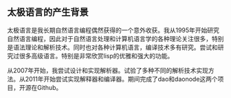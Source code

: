 ## 太极语言的产生背景

太极语言是我长期自然语言编程偶然获得的一个意外收获。我从1995年开始研究自然语言编程，因此对于自然语言处理和计算机语言学的各种理论关注很多，特别是语法理论和解析技术。同时也对各种计算机语言，编译技术多有研究。尝试和研究过很多高级语言。特别是非常欣赏lisp的优雅和强大的功能。

从2007年开始，我尝试设计和实现解析器。试验了多种不同的解析技术实现方法。从2011年开始尝试实现解释器和编译器。期间完成了dao和daonode这两个项目，开源在Github。